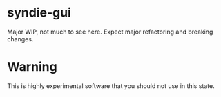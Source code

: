 # syndie-gui
Major WIP, not much to see here.  Expect major refactoring and breaking changes.

# Warning
This is highly experimental software that you should not use in this state.
